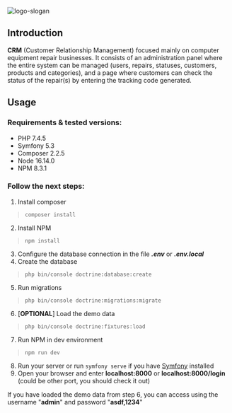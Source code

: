 ![logo-slogan](https://user-images.githubusercontent.com/15237067/150875257-3b534f91-76f3-4cf2-b929-63bd6d844e4b.png)

## Introduction
**CRM** (Customer Relationship Management) focused mainly on computer equipment repair businesses. It consists of an administration panel where the entire system can be managed (users, repairs, statuses, customers, products and categories), and a page where customers can check the status of the repair(s) by entering the tracking code generated.

## Usage
### Requirements & tested versions:
- PHP 7.4.5
- Symfony 5.3
- Composer 2.2.5
- Node 16.14.0
- NPM 8.3.1

### Follow the next steps:
1. Install composer 
>``composer install``
2. Install NPM 
>``npm install``
3. Configure the database connection in the file ***.env*** or ***.env.local***
4. Create the database
>``php bin/console doctrine:database:create``
5. Run migrations
>``php bin/console doctrine:migrations:migrate``
6. [**OPTIONAL**] Load the demo data
>``php bin/console doctrine:fixtures:load``
7. Run NPM in dev environment
>``npm run dev``
8. Run your server or run ``symfony serve`` if you have [Symfony](https://symfony.com/doc/current/setup/symfony_server.html#installation) installed
9. Open your browser and enter **localhost:8000** or **localhost:8000/login** (could be other port, you should check it out)

If you have loaded the demo data from step 6, you can access using the username "**admin**" and password "**asdf,1234**"




